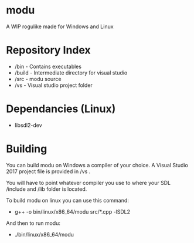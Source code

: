 # modu
A WIP rogulike made for Windows and Linux

# Repository Index
* /bin - Contains executables
* /build - Intermediate directory for visual studio
* /src - modu source
* /vs - Visual studio project folder

# Dependancies (Linux)
* libsdl2-dev

# Building

You can build modu on Windows a compiler of your choice. A Visual Studio 2017 project file is provided in /vs .

You will have to point whatever compiler you use to where your SDL /include and /lib folder is located. 

To build modu on linux you can use this command:
* g++ -o bin/linux/x86_64/modu src/*.cpp -lSDL2

And then to run modu:
* ./bin/linux/x86_64/modu
